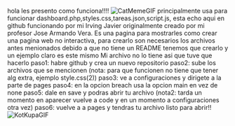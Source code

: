 hola les presento como funciona!!!! ![CatMemeGIF](https://github.com/user-attachments/assets/06b7e329-0161-4483-9ab8-a4f291e77455)
principalmente usa para funcionar dashboard.php,styles.css,tareas.json,script.js, esta echo aqui en github funcionando por mi Irving Javier originalmente creado por mi profesor Jose Armando Vera.
Es una pagina para mostrarles como crear una pagina web no interactiva, para crearlo son necesarios los archivos antes menionados debido a que no tiene un README tenemos que crearlo y un ejemplo claro es este mismo
Mi archivo no lo tiene asi que tuve que hacerlo 
paso1: habre github y crea un nuevo repositorio
paso2: sube los archivos que se mencionen (nota: para que funcionen no tiene que tener alg extra, ejemplo style.css(2)) 
paso3: ve a configuraciones y dirigete a la parte de pages
paso4: en la opcion breach usa la opcion main en vez de none 
paso5: dale en save y podras abrir tu archivo (nota2: tarda un momento en aparecer vuelve a code y en un momento a configuraciones otra vez)
paso6: vuelve a a pages y tendras tu archivo listo para abrir!!
![KotKupaGIF](https://github.com/user-attachments/assets/38bf1270-eecc-46f0-b567-fde33023c617)

